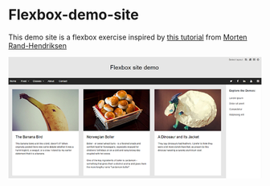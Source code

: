# Flexbox-demo-site
This demo site is a flexbox exercise inspired by <a href="https://www.linkedin.com/learning/advanced-responsive-layouts-with-css-flexbox/thank-you" target="_blank">this tutorial</a> from <a href="https://www.linkedin.com/in/mortenrandhendriksen" target="_blank">Morten Rand-Hendriksen</a>

<img src="https://github.com/jmlinares2019/Flexbox-demo-site/blob/master/images/preview.png">

